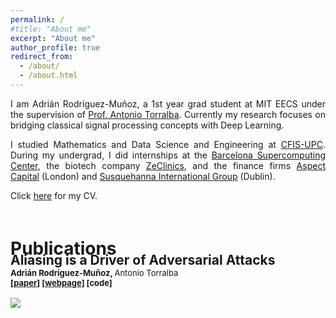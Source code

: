 ```yaml
---
permalink: /
#title: "About me"
excerpt: "About me"
author_profile: true
redirect_from: 
  - /about/
  - /about.html
---
```


<div class="intro">
<p align="justify">
I am Adrián Rodríguez-Muñoz, a 1st year grad student at MIT EECS under the supervision of 
<a href="http://web.mit.edu/torralba/www/">Prof. Antonio Torralba</a>. Currently my research focuses on bridging classical signal processing concepts with Deep Learning.
</p>

<p align="justify">
I studied Mathematics and Data Science and Engineering at <a href="https://cfis.upc.edu/en">CFIS-UPC</a>. During my undergrad, I did internships at the <a href="https://www.bsc.es">Barcelona Supercomputing Center</a>, the biotech company <a href="https://www.zeclinics.com">ZeClinics</a>, and the finance firms <a href="https://www.aspectcapital.com">Aspect Capital</a> (London) and <a href="https://sig.com">Susquehanna International Group</a> (Dublin).
</p>

<p align="justify">
Click <a href="./files/cv.pdf">here</a> for my CV.
</p>
</div>

<div><h1 style="position: relative; top: 20px;"> Publications</h1></div>
<div id="publications"  style="position: relative; top: -20px;">
    <article>
        <div class="pub_text">
            <h2>Aliasing is a Driver of Adversarial Attacks <br /> <font size="-1"><b>Adrián Rodríguez-Muñoz</b>, <span style="font-weight:normal">Antonio Torralba</span></font> <br /> <font size="-1">[<a href="files/aliasing_is_a_driver/paper.pdf">paper</a>] [<a href="_pages/aliasing_is_a_driver">webpage</a>] [code] <br /> <br /> <a classa="pub_image"><img src="./files/aliasing_is_a_driver/toy_example_2.svg"></a></font>
            </h2>
        </div>       
    </article>
</div>
